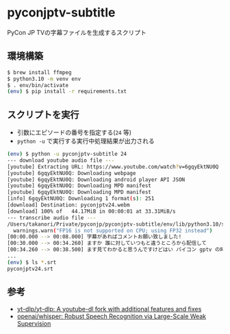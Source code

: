 # pyconjptv-subtitle

PyCon JP TVの字幕ファイルを生成するスクリプト

## 環境構築

```bash
$ brew install ffmpeg
$ python3.10 -m venv env
$ . env/bin/activate
(env) $ pip install -r requirements.txt
```

## スクリプトを実行

* 引数にエピソードの番号を指定する(`24` 等)
* `python -u` で実行する実行中処理結果が出力される

```bash
(env) $ python -u pyconjptv-subtitle 24
--- download youtube audio file ---
[youtube] Extracting URL: https://www.youtube.com/watch?v=6gqyEktNU0Q
[youtube] 6gqyEktNU0Q: Downloading webpage
[youtube] 6gqyEktNU0Q: Downloading android player API JSON
[youtube] 6gqyEktNU0Q: Downloading MPD manifest
[youtube] 6gqyEktNU0Q: Downloading MPD manifest
[info] 6gqyEktNU0Q: Downloading 1 format(s): 251
[download] Destination: pyconjptv24.webm
[download] 100% of   44.17MiB in 00:00:01 at 33.31MiB/s
--- transcribe audio file ---
/Users/takanori/Private/pyconjp/pyconjptv-subtitle/env/lib/python3.10/site-packages/whisper/transcribe.py:79: UserWarning: FP16 is not supported on CPU; using FP32 instead
  warnings.warn("FP16 is not supported on CPU; using FP32 instead")
[00:00.000 --> 00:08.000] 字幕があればコメントお願い致しました!
[00:30.000 --> 00:34.260] ますか 誰に対していつもと違うところから配信して
[00:34.260 --> 00:38.500] ます見てわかると思うんですけどはい パイコン gptv の時間です
...
(env) $ ls *.srt
pyconjptv24.srt
```

## 参考

* [yt-dlp/yt-dlp: A youtube-dl fork with additional features and fixes](https://github.com/yt-dlp/yt-dlp)
* [openai/whisper: Robust Speech Recognition via Large-Scale Weak Supervision](https://github.com/openai/whisper)
